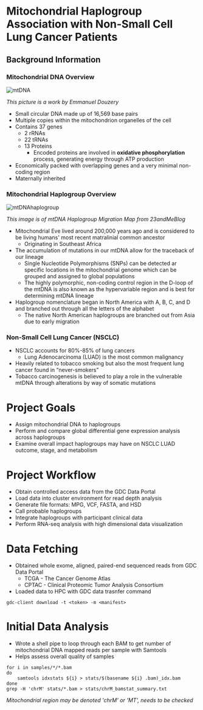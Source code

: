 # Mitochondrial Haplogroup Association with Non-Small Cell Lung Cancer Patients
## Background Information
### Mitochondrial DNA Overview

![mtDNA](https://upload.wikimedia.org/wikipedia/commons/thumb/1/15/Map_of_the_human_mitochondrial_genome.svg/504px-Map_of_the_human_mitochondrial_genome.svg.png "This picture is a work by Emmanuel Douzery.")

*This picture is a work by Emmanuel Douzery*

* Small circular DNA made up of 16,569 base pairs
* Multiple copies within the mitochondrion organelles of the cell
* Contains 37 genes
	* 2 rRNAs
	* 22 tRNAs
	* 13 Proteins
		* Encoded proteins are involved in **oxidative phosphorylation** process, generating energy through ATP production
* Economically packed with overlapping genes and a very minimal non-coding region
* Maternally inherited

### Mitochondrial Haplogroup Overview

![mtDNAhaplogroup](https://blog.23andme.com/wp-content/uploads/2017/05/ttam_major_haplogroup_migrations-e1496416263453.png)

*This image is of mtDNA Haplogroup Migration Map from 23andMeBlog*

* Mitochondrial Eve lived around 200,000 years ago and is considered to be living humans' most recent matralinial common ancestor
	* Originating in Southeast Africa
*  The accumulation of mutations in our mtDNA allow for the traceback of our lineage
	* Single Nucleotide Polymorphisms (SNPs) can be detected ar specific locations in the mitochondrial genome which can be grouped and assigned to global populations
	* The highly polymorphic, non-coding control region in the D-loop of the mtDNA is also known as the hypervariable region and is best for determining mtDNA lineage
* Haplogroup nomenclature began in North America with A, B, C, and D and branched out through all the letters of the alphabet
	* The native North American haplogroups are branched out from Asia due to early migration

### Non-Small Cell Lung Cancer (NSCLC)

* NSCLC accounts for 80%-85% of lung cancers
	* Lung Adenocarcinoma (LUAD) is the most common malignancy
* Heavily related to tobacco smoking but also the most frequent lung cancer found in “never-smokers”
* Tobacco carcinogenesis is believed to play a role in the vulnerable mtDNA through alterations by way of somatic mutations

# Project Goals

* Assign mitochondrial DNA to haplogroups
* Perform and compare global differential gene expression analysis across haplogroups
* Examine overall impact haplogroups may have on NSCLC LUAD outcome, stage, and metabolism

# Project Workflow

* Obtain controlled access data from the GDC Data Portal
* Load data into cluster environment for read depth analysis
* Generate file formats: MPG, VCF, FASTA, and HSD
* Call probable haplogroups
* Integrate haplogroups with participant clinical data
* Perform RNA-seq analysis with high dimensional data visualization

# Data Fetching

* Obtained whole exome, aligned, paired-end sequenced reads from GDC Data Portal
	* TCGA - The Cancer Genome Atlas
	* CPTAC - Clinical Proteomic Tumor Analysis Consortium
* Loaded data to HPC with GDC data trasnfer command
```linux
gdc-client download -t <token> -m <manifest>
```

# Initial Data Analysis

* Wrote a shell pipe to loop through each BAM to get number of mitochondrial DNA mapped reads per sample with Samtools
* Helps assess overall quality of samples
```linux
for i in samples/*/*.bam
do
	samtools idxstats ${i} > stats/$(basename ${i} .bam)_idx.bam
done
grep -H 'chrM' stats/*.bam > stats/chrM_bamstat_summary.txt
```
*Mitochondrial region may be denoted 'chrM' or 'MT', needs to be checked*
